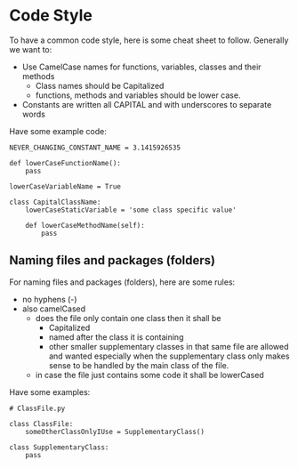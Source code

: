 # Code Style

To have a common code style, here is some cheat sheet to follow. Generally we want to:
- Use CamelCase names for functions, variables, classes and their methods
  - Class names should be Capitalized
  - functions, methods and variables should be lower case.
- Constants are written all CAPITAL and with underscores to separate words

Have some example code:
```
NEVER_CHANGING_CONSTANT_NAME = 3.1415926535
    
def lowerCaseFunctionName():
    pass
        
lowerCaseVariableName = True
    
class CapitalClassName:
    lowerCaseStaticVariable = 'some class specific value'
      
    def lowerCaseMethodName(self):
        pass
```

## Naming files and packages (folders)

For naming files and packages (folders), here are some rules:
- no hyphens (-)
- also camelCased
  - does the file only contain one class then it shall be
    - Capitalized
    - named after the class it is containing
    - other smaller supplementary classes in that same file are allowed and wanted especially when the supplementary class only makes sense to be handled by the main class of the file.
  - in case the file just contains some code it shall be lowerCased

Have some examples:
```
# ClassFile.py
 
class ClassFile:
    someOtherClassOnlyIUse = SupplementaryClass()

class SupplementaryClass:
    pass
    
